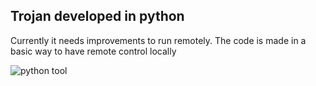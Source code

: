 ## Trojan developed in python
Currently it needs improvements to run remotely.
The code is made in a basic way to have remote control locally

![python tool](https://github.com/LASDovah/Trojan/assets/163781606/202a7de4-f723-4815-baf6-af78f0c02654)
